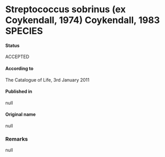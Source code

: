 # Streptococcus sobrinus (ex Coykendall, 1974) Coykendall, 1983 SPECIES

#### Status
ACCEPTED

#### According to
The Catalogue of Life, 3rd January 2011

#### Published in
null

#### Original name
null

### Remarks
null